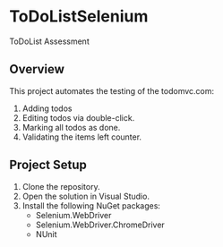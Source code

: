 # ToDoListSelenium
ToDoList Assessment

## Overview
This project automates the testing of the todomvc.com:
1. Adding todos
2. Editing todos via double-click.
3. Marking all todos as done.
4. Validating the items left counter.


## Project Setup
1. Clone the repository.
2. Open the solution in Visual Studio.
3. Install the following NuGet packages:
   - Selenium.WebDriver
   - Selenium.WebDriver.ChromeDriver
   - NUnit
